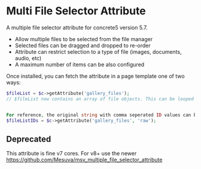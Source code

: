 # Multi File Selector Attribute

A multiple file selector attribute for concrete5 version 5.7.

- Allow multiple files to be selected from the file manager
- Selected files can be dragged and dropped to re-order
- Attribute can restrict selection to a type of file (images, documents, audio, etc)
- A maximum number of items can be also configured

Once installed, you can fetch the attribute in a page template one of two ways:

```php
$fileList = $c->getAttribute('gallery_files');
// $fileList now contains an array of file objects. This can be looped over, output as a gallery, etc


For reference, the original string with comma seperated ID values can be retrived via:
$fileListIDs = $c->getAttribute('gallery_files', 'raw');
```
## Deprecated
This attribute is fine v7 cores. For v8+ use the newer https://github.com/Mesuva/msv_multiple_file_selector_attribute
